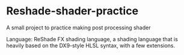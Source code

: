 # Reshade-shader-practice
A small project to practice making post processing shader

Language: ReShade FX shading language, a shading language that is heavily based on the DX9-style HLSL syntax, with a few extensions. 
